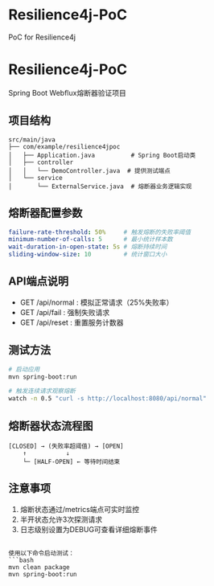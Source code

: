 # Resilience4j-PoC
PoC for Resilience4j 


# Resilience4j-PoC
Spring Boot Webflux熔断器验证项目

## 项目结构
```
src/main/java
├── com/example/resilience4jpoc
│   ├── Application.java          # Spring Boot启动类
│   ├── controller
│   │   └── DemoController.java  # 提供测试端点
│   └── service
│       └── ExternalService.java  # 熔断器业务逻辑实现
```

## 熔断器配置参数
```yaml
failure-rate-threshold: 50%     # 触发熔断的失败率阈值
minimum-number-of-calls: 5      # 最小统计样本数
wait-duration-in-open-state: 5s # 熔断持续时间
sliding-window-size: 10         # 统计窗口大小
```

## API端点说明
- GET /api/normal : 模拟正常请求（25%失败率）
- GET /api/fail   : 强制失败请求
- GET /api/reset  : 重置服务计数器

## 测试方法
```bash
# 启动应用
mvn spring-boot:run

# 触发连续请求观察熔断
watch -n 0.5 "curl -s http://localhost:8080/api/normal"
```

## 熔断器状态流程图
``` 
[CLOSED] → (失败率超阈值) → [OPEN] 
    ↑           ↓
    └─ [HALF-OPEN] ← 等待时间结束
```

## 注意事项
1. 熔断状态通过/metrics端点可实时监控
2. 半开状态允许3次探测请求
3. 日志级别设置为DEBUG可查看详细熔断事件
```

使用以下命令启动测试：
```bash
mvn clean package
mvn spring-boot:run
```

        